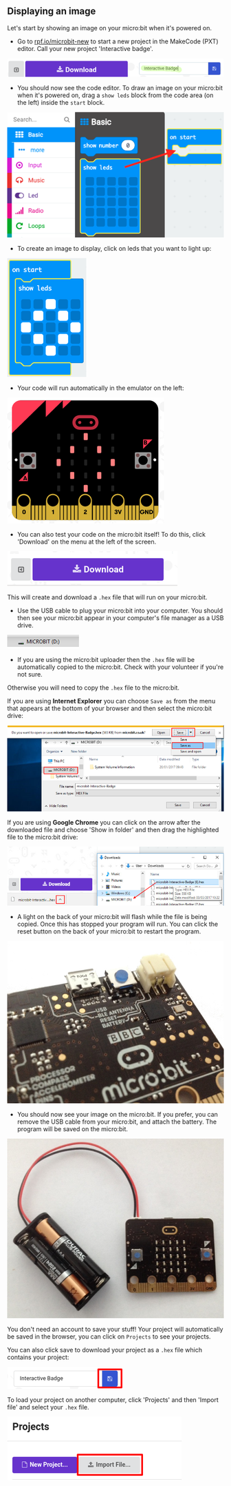 ## Displaying an image

Let's start by showing an image on your micro:bit when it's powered on.

+ Go to <a href="https://rpf.io/microbit-new" target="_blank">rpf.io/microbit-new</a> to start a new project in the MakeCode (PXT) editor. Call your new project 'Interactive badge'.

![слика екрана](images/badge-name.png)

+ You should now see the code editor. To draw an image on your micro:bit when it's powered on, drag a `show leds` block from the code area (on the left) inside the `start` block.

![слика екрана](images/badge-draw.png)

+ To create an image to display, click on leds that you want to light up:

![слика екрана](images/badge-pattern.png)

+ Your code will run automatically in the emulator on the left:

![слика екрана](images/badge-emulator.png)

+ You can also test your code on the micro:bit itself! To do this, click 'Download' on the menu at the left of the screen.

![слика екрана](images/badge-download.png)

This will create and download a `.hex` file that will run on your micro:bit.

+ Use the USB cable to plug your micro:bit into your computer. You should then see your micro:bit appear in your computer's file manager as a USB drive. 

![слика екрана](images/badge-drive.png)

+ If you are using the micro:bit uploader then the `.hex` file will be automatically copied to the micro:bit. Check with your volunteer if you're not sure. 

Otherwise you will need to copy the `.hex` file to the micro:bit.

If you are using **Internet Explorer** you can choose `Save as` from the menu that appears at the bottom of your browser and then select the micro:bit drive:

![слика екрана](images/badge-save-explorer.png)

If you are using **Google Chrome** you can click on the arrow after the downloaded file and choose 'Show in folder' and then drag the highlighted file to the micro:bit drive:

![слика екрана](images/badge-save-chrome.png)

+ A light on the back of your micro:bit will flash while the file is being copied. Once this has stopped your program will run. You can click the reset button on the back of your micro:bit to restart the program.

![слика екрана](images/badge-reset.jpg)

+ You should now see your image on the micro:bit. If you prefer, you can remove the USB cable from your micro:bit, and attach the battery. The program will be saved on the micro:bit.

![слика екрана](images/badge-battery.jpg)

You don't need an account to save your stuff! Your project will automatically be saved in the browser, you can click on `Projects` to see your projects.

You can also click save to download your project as a `.hex` file which contains your project:

![слика екрана](images/badge-save.png)

To load your project on another computer, click 'Projects' and then 'Import file' and select your `.hex` file.

![слика екрана](images/badge-import.png)